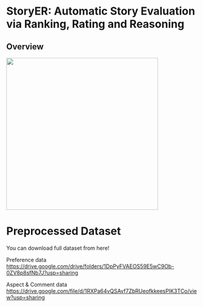 # StoryER: Automatic Story Evaluation via Ranking, Rating and Reasoning
 
 ## Overview
<img src="image/eval.png" width="400">


# Preprocessed Dataset
You can download full dataset from here!

Preference data
https://drive.google.com/drive/folders/1DpPyFVAEOS59E5wC9Ob-0ZV8p8sfNb7J?usp=sharing

Aspect & Comment data
https://drive.google.com/file/d/1RXPa64vQSAvf7ZbRUeofkkeesPIK3TCo/view?usp=sharing
